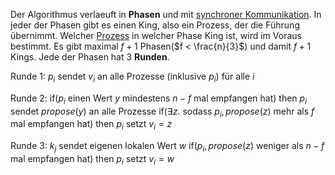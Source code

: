 
Der Algorithmus verlaeuft in __Phasen__ und mit [synchroner Kommunikation](Kommunikationsmodelle.md#Synchrone%20Kommunikation). In jeder der Phasen gibt es einen King, also ein Prozess, der die Führung übernimmt.
Welcher [Prozess](Prozess.md) in welcher Phase King ist, wird im Voraus bestimmt. Es gibt maximal $f+1$ Phasen($f < \frac{n}{3}$) und damit $f+1$ Kings. Jede der Phasen hat $3$ __Runden__.

Runde 1:
$p_i$ sendet $v_i$ an alle Prozesse (inklusive $p_i$) für alle $i$

Runde 2:
if($p_i$ einen Wert $y$ mindestens $n-f$ mal empfangen hat) then
	$p_i$ sendet $propose(y)$ an alle Prozesse
if($\exists z.$ sodass $p_i, propose(z)$ mehr als $f$ mal empfangen hat) then
	$p_i$ setzt $v_i = z$

Runde 3:
$k_j$ sendet eigenen lokalen Wert $w$
if($p_i, propose(z)$ weniger als $n-f$ mal empfangen hat) then
	$p_i$ setzt $v_i = w$
